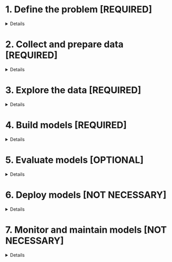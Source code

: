 # 1. Define the problem [REQUIRED]
<details>
  <summary>Details</summary>
  <br>
  • Clearly define the problem you want to solve and the goals you want to achieve.

  <hr>

  #### The goals are to use binomial or multinomial classification techniques to predict whether a network activity is normal or an attack, and if it is an attack, what type of attack it is.

  <hr>
  
</details>



# 2. Collect and prepare data [REQUIRED]
<details>
<summary>Details</summary>
<br>
• Collect relevant data from various sources and clean, preprocess, and transform it into a suitable format for analysis.

<hr>

#### ~~a. Identify data sources~~
~~Identify the sources of data that are relevant to the problem and goals of the project.~~

#### b. Collect data -- DONE
Collect the data from the identified sources using appropriate methods such as web scraping, APIs, or manual data entry.

#### c. Clean data -- DONE
Clean the collected data by removing any errors, inconsistencies, or duplicates.

#### d. Transform data -- DONE
<details>
<summary>Steps</summary>
<br>
• Transform the data into a suitable format for analysis by performing operations such as normalization, encoding, or aggregation.

<hr>

##### I. Encoding categorical variables
Encode categorical variables using techniques such as one-hot encoding or label encoding to convert them into numerical values that can be used in modeling.

##### II. Normalizing numerical variables
Normalize numerical variables to ensure that they have similar scales and ranges, which can improve the performance of some modeling techniques.

##### III. Feature engineering
Create new features by combining or transforming existing features to capture additional information or relationships in the data.

##### IV. Feature selection
Select a subset of the most relevant features to use in modeling, which can improve model performance and interpretability.

<hr>
</details>

#### ~~e. Merge data~~
~~Merge multiple datasets into a single dataset if necessary.~~

#### f. Split data -- DONE
Split the dataset into training and testing sets for model building and evaluation.

<hr>
</details>

# 3. Explore the data [REQUIRED]
<details>
<summary>Details</summary>
<br>
• Perform exploratory data analysis to understand the data, identify patterns and relationships, and generate hypotheses.

<hr>

#### a. Summarize the data -- IN PROGRESS
Generate summary statistics and visualizations to get a high-level overview of the data.

#### b. Check for missing or incomplete data -- IN PROGRESS
Identify any missing or incomplete data and decide how to handle it (e.g., impute, remove, or ignore).

#### c. Check for outliers -- IN PROGRESS
Identify any outliers in the data and decide how to handle them (e.g., remove, transform, or keep).

#### d. Check for correlations -- IN PROGRESS
Calculate correlation coefficients between pairs of variables to identify any relationships.

#### e. Visualize the data -- IN PROGRESS
Create visualizations such as scatter plots, histograms, and box plots to explore the distribution of the data and identify patterns and relationships.

#### f. Generate hypotheses -- IN PROGRESS
Based on the exploratory analysis, generate hypotheses about the relationships between variables and their potential impact on the outcome.

<hr>
</details>

# 4. Build models [REQUIRED]
<details>
<summary>Details</summary>
<br>
• Select appropriate modeling techniques and build predictive or descriptive models using the prepared data.

<hr>

#### a. Select modeling techniques -- IN PROGRESS
Choose appropriate modeling techniques based on the problem, goals, and data of the project.

#### b. Preprocess data -- IN PROGRESS
Preprocess the data to prepare it for modeling, such as scaling or normalizing the features.

#### c. Train models -- IN PROGRESS
Train the selected models using the preprocessed training data.

#### d. Tune models -- IN PROGRESS
Tune the hyperparameters of the models to optimize their performance.

#### e. Ensemble models -- IN PROGRESS
Combine multiple models into an ensemble model to improve performance and robustness.

<hr>
</details>

# 5. Evaluate models [OPTIONAL]
<details>
<summary>Details</summary>
<br>
• Evaluate the performance of the models using appropriate metrics and select the best model for deployment.

<hr>

#### a. Select evaluation metrics
Choose appropriate evaluation metrics based on the problem, goals, and data of the project.

#### b. Test models
Test the performance of the models using the testing data and the selected evaluation metrics.

#### c. Compare models
Compare the performance of different models to identify the best model.

#### d. Validate models
Validate the performance of the selected model using additional data or cross-validation techniques.

#### e. Interpret models
Interpret the results of the model to understand its strengths and weaknesses and to gain insights into the data.

<hr>
</details>

# 6. Deploy models [NOT NECESSARY]
<details>
<summary>Details</summary>
<br>
• Deploy the selected model in a production environment and integrate it with other systems.
</details>

# 7. Monitor and maintain models [NOT NECESSARY]
<details>
<summary>Details</summary>
<br>
• Monitor the performance of the deployed model over time and update or retrain it as needed.
</details>
